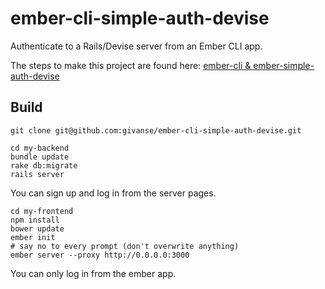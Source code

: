 ember-cli-simple-auth-devise
============================

Authenticate to a Rails/Devise server from an Ember CLI app. 

The steps to make this project are found here: [ember-cli & ember-simple-auth-devise](http://givan.se/p/00000000)

## Build
```
git clone git@github.com:givanse/ember-cli-simple-auth-devise.git
```

```
cd my-backend
bundle update
rake db:migrate
rails server
```
You can sign up and log in from the server pages.

```
cd my-frontend
npm install
bower update
ember init
# say no to every prompt (don't overwrite anything)
ember server --proxy http://0.0.0.0:3000
```
You can only log in from the ember app.
